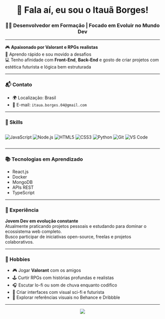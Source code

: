 <h1 align="center">👋 Fala aí, eu sou o Itauã Borges!</h1>

<h3 align="center">🧑‍💻 Desenvolvedor em Formação | Focado em Evoluir no Mundo Dev</h3>

---

🎮 **Apaixonado por Valorant e RPGs realistas**  
🧠 Aprendo rápido e sou movido a desafios  
💻 Tenho afinidade com **Front-End**, **Back-End** e gosto de criar projetos com estética futurista e lógica bem estruturada

---

### 📬 Contato

- 🌍 Localização: Brasil  
- 📧 E-mail: `itaua.borges.04@gmail.com`

---

### 🚀 Skills

<div style="display: flex; gap: 10px; flex-wrap: wrap">
  
![JavaScript](https://img.shields.io/badge/-JavaScript-black?style=flat&logo=javascript)
![Node.js](https://img.shields.io/badge/-Node.js-black?style=flat&logo=node.js)
![HTML5](https://img.shields.io/badge/-HTML5-black?style=flat&logo=html5)
![CSS3](https://img.shields.io/badge/-CSS3-black?style=flat&logo=css3)
![Python](https://img.shields.io/badge/-Python-black?style=flat&logo=python)
![Git](https://img.shields.io/badge/-Git-black?style=flat&logo=git)
![VS Code](https://img.shields.io/badge/-VS%20Code-black?style=flat&logo=visual-studio-code)

</div>

---

### 📚 Tecnologias em Aprendizado

- React.js  
- Docker  
- MongoDB  
- APIs REST  
- TypeScript  

---

### 🧠 Experiência

**Jovem Dev em evolução constante**  
Atualmente praticando projetos pessoais e estudando para dominar o ecossistema web completo.  
Busco participar de iniciativas open-source, freelas e projetos colaborativos.

---

### 🧩 Hobbies

- 🎮 Jogar **Valorant** com os amigos  
- 🕹️ Curtir RPGs com histórias profundas e realistas  
- 🎧 Escutar lo-fi ou som de chuva enquanto codifico  
- 🌌 Criar interfaces com visual sci-fi e futurista  
- 🎨 Explorar referências visuais no Behance e Dribbble

---

<p align="center">
  <img src="https://readme-typing-svg.herokuapp.com/?center=true&vCenter=true&color=0FFFC1&lines=//+Dev+focado+e+em+constante+evolução...;>_Construindo+o+futuro,+linha+por+linha" />
</p>
